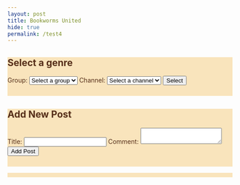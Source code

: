 ```yaml
---
layout: post
title: Bookworms United
hide: true
permalink: /test4
---
```

<style>
.container{
    background: #F9E4BC; 
    color: #562E19;
    padding-bottom: 10px; 
}
.post-item {
  border: 1px solid #ccc;
  padding: 16px;
  margin: 16px 0;
  border-radius: 8px;
  background-color: #f9f9f9;
}

.post-item h3 {
  margin-top: 0;
}

.post-item button {
  margin-top: 8px;
}
</style>

<div class="container">
    <div class="form-container">
        <h2>Select a genre</h2>
        <form id="selectionForm">
            <label for="group_id">Group:</label>
            <select id="group_id" name="group_id" required>
                <option value="">Select a group</option>
            </select>
            <label for="channel_id">Channel:</label>
            <select id="channel_id" name="channel_id" required>
                <option value="">Select a channel</option>
            </select>
            <button type="submit">Select</button>
        </form>
    </div>
</div>
<div class="container">
    <div class="form-container">
        <h2>Add New Post</h2>
        <form id="postForm">
            <label for="title">Title:</label>
            <input type="text" id="title" name="title" required>
            <label for="comment">Comment:</label>
            <textarea id="comment" name="comment" required></textarea>
            <button type="submit">Add Post</button>
        </form>
    </div>
</div>
<div class="container">
    <div id="data" class="data">
        <div class="left-side">
            <p id="count"></p>
        </div>
        <div class="details" id="details">
        </div>
    </div>
</div>
<script type="module">
    // Import server URI and standard fetch options
    import { pythonURI, fetchOptions } from '{{ site.baseurl }}/assets/js/api/config.js';
    /**
     * Fetch groups for dropdown selection
     * User picks from dropdown
     */
    async function fetchGroups() {
        try {
            const response = await fetch(`${pythonURI}/api/groups/filter`, {
                ...fetchOptions,
                method: 'POST',
                headers: {
                    'Content-Type': 'application/json'
                },
                body: JSON.stringify({ section_name: "Bookworms" }) // Adjust the section name if needed
            });
            if (!response.ok) {
                throw new Error('Failed to fetch groups: ' + response.statusText);
            }
            const groups = await response.json();
            const groupSelect = document.getElementById('group_id');
            groups.forEach(group => {
                const option = document.createElement('option');
                option.value = group.name; // Use group name for payload
                option.textContent = group.name;
                groupSelect.appendChild(option);
            });
        } catch (error) {
            console.error('Error fetching groups:', error);
        }
    }
    document.addEventListener('DOMContentLoaded', function() {
        // Add event listener to the react button
        document.getElementById('reactButton').addEventListener('click', function() {
            const postId = this.getAttribute('data-post-id');
            reactToPost(postId);
        });
    });
    /**
     * Fetch channels based on selected group
     * User picks from dropdown
     */
    async function fetchChannels(groupName) {
        try {
            const response = await fetch(`${pythonURI}/api/channels/filter`, {
                ...fetchOptions,
                method: 'POST',
                headers: {
                    'Content-Type': 'application/json'
                },
                body: JSON.stringify({ group_name: groupName }) // Pass selected group name here
            });
            if (!response.ok) {
                throw new Error('Failed to fetch channels: ' + response.statusText);
            }
            const channels = await response.json();
            const channelSelect = document.getElementById('channel_id');
            channelSelect.innerHTML = '<option value="">Select a channel</option>'; // Reset channels
            channels.forEach(channel => {
                const option = document.createElement('option');
                option.value = channel.id;
                option.textContent = channel.name;
                channelSelect.appendChild(option);
            });
        } catch (error) {
            console.error('Error fetching channels:', error);
        }
    }
    // Handle Post Reaction
    async function reactToPost(postId) {
        const reactionType = prompt("Enter your reaction emoji (e.g., 👍, ❤️):");
        if (!reactionType) return;
        try {
            const response = await fetch(`${pythonURI}/api/reaction`, {
                ...fetchOptions,
                method: 'POST',
                headers: {
                    'Content-Type': 'application/json'
                },
                body: JSON.stringify({ user_id: 1, post_id: postId, reaction_type: reactionType }) // Assuming user_id is 1 for simplicity
            });
            if (!response.ok) {
                throw new Error('Failed to add reaction: ' + response.statusText);
            }
            const result = await response.json();
            alert('Reaction added successfully!');
            // Update the post with the new reaction
            updatePostReaction(postId, reactionType);
        } catch (error) {
            console.error('Error:', error);
            alert('An error occurred while adding the reaction.');
        }
    }
    // Update the post with the new reaction
    function updatePostReaction(postId, reaction) {
        const postElement = document.querySelector(`[data-post-id="${postId}"]`);
        if (postElement) {
            const reactionElement = postElement.querySelector('.reaction');
            if (reactionElement) {
                reactionElement.textContent = reaction;
            } else {
                const newReactionElement = document.createElement('div');
                newReactionElement.classList.add('reaction');
                newReactionElement.textContent = reaction;
                postElement.appendChild(newReactionElement);
            }
        }
    }
    // Fetch posts when the page loads
    document.getElementById('selectionForm').addEventListener('submit', function(event) {
        event.preventDefault();
        const channelId = document.getElementById('channel_id').value;
        fetchData(channelId);
    });
    /**
     * Handle group selection change
     * Channel Dropdown refresh to match group_id change
     */
    document.getElementById('group_id').addEventListener('change', function() {
        const groupName = this.value;
        if (groupName) {
            fetchChannels(groupName);  // Fetch channels for the selected group
        } else {
            document.getElementById('channel_id').innerHTML = '<option value="">Select a channel</option>'; // Reset channels
        }
    });
    /**
     * Handle form submission for selection
     * Select Button: Computer fetches and displays posts
     */
    document.getElementById('selectionForm').addEventListener('submit', function(event) {
        event.preventDefault();
        const groupId = document.getElementById('group_id').value;
        const channelId = document.getElementById('channel_id').value;
        if (groupId && channelId) {
            fetchData(channelId);
        } else {
            alert('Please select both group and channel.');
        }
    });
    /**
     * Handle form submission for adding a post
     * Add Form Button: Computer handles form submission with request
     */
    document.getElementById('postForm').addEventListener('submit', async function(event) {
        event.preventDefault();
        // Extract data from form
        const title = document.getElementById('title').value;
        const comment = document.getElementById('comment').value;
        const channelId = document.getElementById('channel_id').value;
        // Create API payload
        const postData = {
            title: title,
            comment: comment,
            channel_id: channelId
        };
        // Trap errors
        try {
            // Send POST request to backend, purpose is to write to database
            const response = await fetch(`${pythonURI}/api/post`, {
                ...fetchOptions,
                method: 'POST',
                headers: {
                    'Content-Type': 'application/json'
                },
                body: JSON.stringify(postData)
            });
            if (!response.ok) {
                throw new Error('Failed to add post: ' + response.statusText);
            }
            // Successful post
            const result = await response.json();
            alert('Post added successfully!');
            document.getElementById('postForm').reset();
            fetchData(channelId);
        } catch (error) {
            // Present alert on error from backend
            console.error('Error adding post:', error);
            alert('Error adding post: ' + error.message);
        }
    });
async function fetchData(channelId) {
    try {
        const response = await fetch(`${pythonURI}/api/posts/filter`, {
            ...fetchOptions,
            method: 'POST',
            headers: {
                'Content-Type': 'application/json'
            },
            body: JSON.stringify({ channel_id: channelId })
        });
        if (!response.ok) {
            throw new Error('Failed to fetch posts: ' + response.statusText);
        }
        // Parse the JSON data
        const postData = await response.json();
        // Extract posts count
        const postCount = postData.length || 0;
        // Update the HTML elements with the data
        document.getElementById('count').innerHTML = `<h2>Count ${postCount}</h2>`;
        // Get the details div
        const detailsDiv = document.getElementById('details');
        detailsDiv.innerHTML = ''; // Clear previous posts
        // Iterate over the postData and create HTML elements for each item
        postData.forEach(postItem => {
            const postElement = document.createElement('div');
            postElement.className = 'post-item';
            postElement.innerHTML = `
                <h3>${postItem.title}</h3>
                <p><strong>Channel:</strong> ${postItem.channel_name}</p>
                <p><strong>User:</strong> ${postItem.user_name}</p>
                <p>${postItem.comment}</p>
                <button class="react-button" data-post-id="${postItem.id}">React</button>
            `;
            detailsDiv.appendChild(postElement);
        });
        // Attach event listeners to all react buttons
        const reactButtons = document.querySelectorAll('.react-button');
        reactButtons.forEach(button => {
            button.addEventListener('click', function () {
                const postId = this.getAttribute('data-post-id');
                reactToPost(postId);
            });
        });
    } catch (error) {
        console.error('Error fetching posts:', error);
    }
}
    // Fetch groups when the page loads
    fetchGroups();
</script>